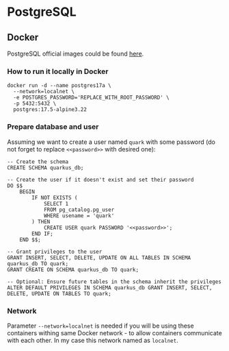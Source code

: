 PostgreSQL
=

## Docker

PostgreSQL official images could be found [here](https://hub.docker.com/_/postgres).

### How to run it locally in Docker

```shell
docker run -d --name postgres17a \
  --network=localnet \
  -e POSTGRES_PASSWORD='REPLACE_WITH_ROOT_PASSWORD' \
  -p 5432:5432 \
  postgres:17.5-alpine3.22
```

### Prepare database and user

Assuming we want to create a user named `quark` with some password (do not forget to replace `<<password>>` with desired one):

```postgresql
-- Create the schema
CREATE SCHEMA quarkus_db;

-- Create the user if it doesn't exist and set their password
DO $$
    BEGIN
        IF NOT EXISTS (
            SELECT 1
            FROM pg_catalog.pg_user
            WHERE usename = 'quark'
        ) THEN
            CREATE USER quark PASSWORD '<<password>>';
        END IF;
    END $$;

-- Grant privileges to the user
GRANT INSERT, SELECT, DELETE, UPDATE ON ALL TABLES IN SCHEMA quarkus_db TO quark;
GRANT CREATE ON SCHEMA quarkus_db TO quark;

-- Optional: Ensure future tables in the schema inherit the privileges
ALTER DEFAULT PRIVILEGES IN SCHEMA quarkus_db GRANT INSERT, SELECT, DELETE, UPDATE ON TABLES TO quark;
```

### Network

Parameter `--network=localnet` is needed if you will be using these containers withing same Docker network - to allow
containers communicate with each other. In my case this network named as `localnet`.
